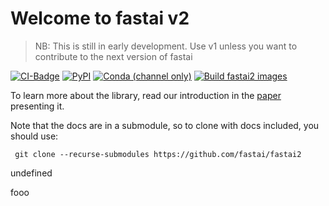 # Welcome to fastai v2
> NB: This is still in early development. Use v1 unless you want to contribute to the next version of fastai


[![CI-Badge](https://github.com/fastai/fastai2/workflows/CI/badge.svg)](https://github.com/fastai/fastai2/actions?query=workflow%3ACI) [![PyPI](https://img.shields.io/pypi/v/fastai2?color=blue&label=pypi%20version)](https://pypi.org/project/fastai2/#description) [![Conda (channel only)](https://img.shields.io/conda/vn/fastai/fastai2?color=seagreen&label=conda%20version)](https://anaconda.org/fastai/fastai2) [![Build fastai2 images](https://github.com/fastai/docker-containers/workflows/Build%20fastai2%20images/badge.svg)](https://github.com/fastai/docker-containers)

To learn more about the library, read our introduction in the [paper](https://arxiv.org/abs/2002.04688) presenting it.

Note that the docs are in a submodule, so to clone with docs included, you should use:

     git clone --recurse-submodules https://github.com/fastai/fastai2

<!-- START doctoc generated TOC please keep comment here to allow auto update -->
<!-- DON'T EDIT THIS SECTION, INSTEAD RE-RUN doctoc TO UPDATE -->
undefined
<!-- END doctoc generated TOC please keep comment here to allow auto update -->

fooo
